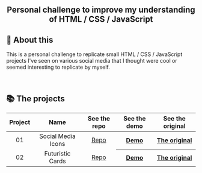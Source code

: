 <h2 align="center"> Personal challenge to improve my understanding of HTML / CSS / JavaScript<h2>

## 🔖 About this

This is a personal challenge to replicate small HTML / CSS / JavaScript projects I've seen on various social media that
I thought were cool or seemed interesting to replicate by myself.

<br>

## 📚 The projects

<table>
  <thead>
    <tr>
      <th align="center">Project</th>
      <th>Name</th>
      <th>See the repo</th>
      <th>See the demo</th>
      <th>See the original</th>
    </tr>
  </thead>
  <tbody align="center">
    <tr>
      <td>01</td>
      <td>Social Media Icons</td>
      <td><a href="https://github.com/Rekuiem84/social-media-icons/">Repo</a></td>
      <th><a href="https://rekuiem84.github.io/social-media-icons/">Demo</a></th>
      <th><a href="https://github.com/Nahuel61920/50-Proyectos-en-50-dias/tree/main/14%20Claymorphism%20icon">The original</a></th>
    </tr>
    <tr>
      <td>02</td>
      <td>Futuristic Cards</td>
      <td><a href="https://github.com/Rekuiem84/futuristic-cards/">Repo</a></td>
      <th><a href="https://rekuiem84.github.io/futuristic-cards/">Demo</a></th>
      <th><a href="https://www.youtube.com/watch?v=wxT9JKogCE8">The original</a></th>
    </tr>
  </tbody>
</table>
